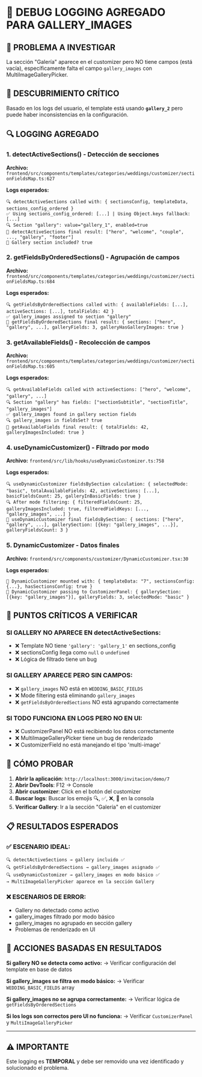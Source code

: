 # 🚨 DEBUG LOGGING AGREGADO PARA GALLERY_IMAGES

## 📍 **PROBLEMA A INVESTIGAR**
La sección "Galería" aparece en el customizer pero NO tiene campos (está vacía), específicamente falta el campo `gallery_images` con MultiImageGalleryPicker.

## 🔑 **DESCUBRIMIENTO CRÍTICO**
Basado en los logs del usuario, el template está usando **`gallery_2`** pero puede haber inconsistencias en la configuración.

## 🔍 **LOGGING AGREGADO**

### **1. detectActiveSections() - Detección de secciones**
**Archivo:** `frontend/src/components/templates/categories/weddings/customizer/sectionFieldsMap.ts:627`

**Logs esperados:**
```
🔍 detectActiveSections called with: { sectionsConfig, templateData, sections_config_ordered }
✅ Using sections_config_ordered: [...] | Using Object.keys fallback: [...]
🔍 Section "gallery": value="gallery_1", enabled=true
🎯 detectActiveSections final result: ["hero", "welcome", "couple", ..., "gallery", "footer"]
🎯 Gallery section included? true
```

### **2. getFieldsByOrderedSections() - Agrupación de campos**
**Archivo:** `frontend/src/components/templates/categories/weddings/customizer/sectionFieldsMap.ts:684`

**Logs esperados:**
```
🔍 getFieldsByOrderedSections called with: { availableFields: [...], activeSections: [...], totalFields: 42 }
✅ gallery_images assigned to section "gallery"
🎯 getFieldsByOrderedSections final result: { sections: ["hero", "gallery", ...], galleryFields: 3, galleryHasGalleryImages: true }
```

### **3. getAvailableFields() - Recolección de campos**
**Archivo:** `frontend/src/components/templates/categories/weddings/customizer/sectionFieldsMap.ts:605`

**Logs esperados:**
```
🔍 getAvailableFields called with activeSections: ["hero", "welcome", "gallery", ...]
🔍 Section "gallery" has fields: ["sectionSubtitle", "sectionTitle", "gallery_images"]
✅ gallery_images found in gallery section fields
🔍 gallery_images in fieldsSet? true
🎯 getAvailableFields final result: { totalFields: 42, galleryImagesIncluded: true }
```

### **4. useDynamicCustomizer() - Filtrado por modo**
**Archivo:** `frontend/src/lib/hooks/useDynamicCustomizer.ts:758`

**Logs esperados:**
```
🔍 useDynamicCustomizer fieldsBySection calculation: { selectedMode: "basic", totalAvailableFields: 42, activeSections: [...], basicFieldsCount: 25, galleryInBasicFields: true }
🔍 After mode filtering: { filteredFieldsCount: 25, galleryImagesIncluded: true, filteredFieldKeys: [..., "gallery_images", ...] }
🎯 useDynamicCustomizer final fieldsBySection: { sections: ["hero", "gallery", ...], gallerySection: [{key: "gallery_images", ...}], galleryFieldsCount: 3 }
```

### **5. DynamicCustomizer - Datos finales**
**Archivo:** `frontend/src/components/customizer/DynamicCustomizer.tsx:30`

**Logs esperados:**
```
🚨 DynamicCustomizer mounted with: { templateData: "7", sectionsConfig: {...}, hasSectionsConfig: true }
🚨 DynamicCustomizer passing to CustomizerPanel: { gallerySection: [{key: "gallery_images"}], galleryFields: 3, selectedMode: "basic" }
```

## 🎯 **PUNTOS CRÍTICOS A VERIFICAR**

### **SI GALLERY NO APARECE EN detectActiveSections:**
- ❌ Template NO tiene `'gallery': 'gallery_1'` en sections_config
- ❌ sectionsConfig llega como `null` o `undefined`
- ❌ Lógica de filtrado tiene un bug

### **SI GALLERY APARECE PERO SIN CAMPOS:**
- ❌ `gallery_images` NO está en `WEDDING_BASIC_FIELDS`
- ❌ Mode filtering está eliminando `gallery_images`
- ❌ `getFieldsByOrderedSections` NO está agrupando correctamente

### **SI TODO FUNCIONA EN LOGS PERO NO EN UI:**
- ❌ CustomizerPanel NO está recibiendo los datos correctamente
- ❌ MultiImageGalleryPicker tiene un bug de renderizado
- ❌ CustomizerField no está manejando el tipo 'multi-image'

## 🧪 **CÓMO PROBAR**

1. **Abrir la aplicación**: `http://localhost:3000/invitacion/demo/7`
2. **Abrir DevTools**: F12 → Console
3. **Abrir customizer**: Click en el botón del customizer
4. **Buscar logs**: Buscar los emojis 🔍, ✅, ❌, 🎯 en la consola
5. **Verificar Gallery**: Ir a la sección "Galería" en el customizer

## 📋 **RESULTADOS ESPERADOS**

### **✅ ESCENARIO IDEAL:**
```
🔍 detectActiveSections → gallery incluido ✅
🔍 getFieldsByOrderedSections → gallery_images asignado ✅
🔍 useDynamicCustomizer → gallery_images en modo básico ✅
→ MultiImageGalleryPicker aparece en la sección Gallery
```

### **❌ ESCENARIOS DE ERROR:**
- Gallery no detectado como activo
- gallery_images filtrado por modo básico
- gallery_images no agrupado en sección gallery
- Problemas de renderizado en UI

## 🔧 **ACCIONES BASADAS EN RESULTADOS**

**Si gallery NO se detecta como activo:**
→ Verificar configuración del template en base de datos

**Si gallery_images se filtra en modo básico:**
→ Verificar `WEDDING_BASIC_FIELDS` array

**Si gallery_images no se agrupa correctamente:**
→ Verificar lógica de `getFieldsByOrderedSections`

**Si los logs son correctos pero UI no funciona:**
→ Verificar `CustomizerPanel` y `MultiImageGalleryPicker`

---

## ⚠️ **IMPORTANTE**
Este logging es **TEMPORAL** y debe ser removido una vez identificado y solucionado el problema.